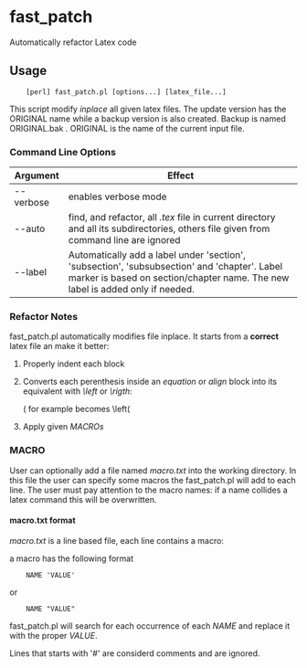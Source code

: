 # fast_patch
Automatically refactor Latex code

## Usage
```
    [perl] fast_patch.pl [options...] [latex_file...]
```
This script modify *inplace* all given latex files. The update version
has the ORIGINAL name while a backup version is also created. Backup is
named ORIGINAL.bak . ORIGINAL is the name of the current input file.

### Command Line Options

| Argument | Effect |
|--------|-------|
| --verbose  | enables verbose mode|
| --auto     | find, and refactor, all *.tex* file in current directory and all its subdirectories, others file given from command line are ignored|
|--label| Automatically add a label under 'section', 'subsection', 'subsubsection' and 'chapter'. Label marker is based on section/chapter name. The new label is added only if needed.|

### Refactor Notes
fast_patch.pl automatically modifies file inplace. It starts from a
**correct** latex file an make it better:
1. Properly indent each block
2. Converts each  perenthesis inside an *equation* or *align* block
    into its equivalent with  *\left* or *\rigth*:

    ( for example becomes \left(

3. Apply given *MACROs*

### MACRO
User can optionally add a file named *macro.txt* into the working directory.
In this file the user can specify some macros the fast_patch.pl will add
to each line. The user must pay attention to the macro names: if a name
collides a latex command this will be overwritten.

#### macro.txt format
*macro.txt* is a line based file, each line contains a macro:

a macro has the following format
```
    NAME 'VALUE'
```
or
```
    NAME "VALUE"
```

fast_patch.pl will search for each occurrence of each *NAME* and replace
it with the proper *VALUE*.

Lines that starts with '#' are considerd comments and are ignored.
